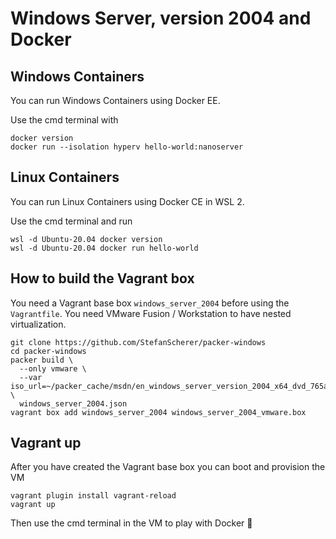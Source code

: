 # Windows Server, version 2004 and Docker

## Windows Containers

You can run Windows Containers using Docker EE.

Use the cmd terminal with

```shell
docker version
docker run --isolation hyperv hello-world:nanoserver
```

## Linux Containers

You can run Linux Containers using Docker CE in WSL 2.

Use the cmd terminal and run

```shell
wsl -d Ubuntu-20.04 docker version
wsl -d Ubuntu-20.04 docker run hello-world
```


## How to build the Vagrant box

You need a Vagrant base box `windows_server_2004` before using the `Vagrantfile`. You need VMware Fusion / Workstation to have nested virtualization.

```shell
git clone https://github.com/StefanScherer/packer-windows
cd packer-windows
packer build \
  --only vmware \
  --var iso_url=~/packer_cache/msdn/en_windows_server_version_2004_x64_dvd_765aeb22.iso  \
  windows_server_2004.json
vagrant box add windows_server_2004 windows_server_2004_vmware.box
```

## Vagrant up

After you have created the Vagrant base box you can boot and provision the VM

```shell
vagrant plugin install vagrant-reload
vagrant up
```

Then use the cmd terminal in the VM to play with Docker 🐳
